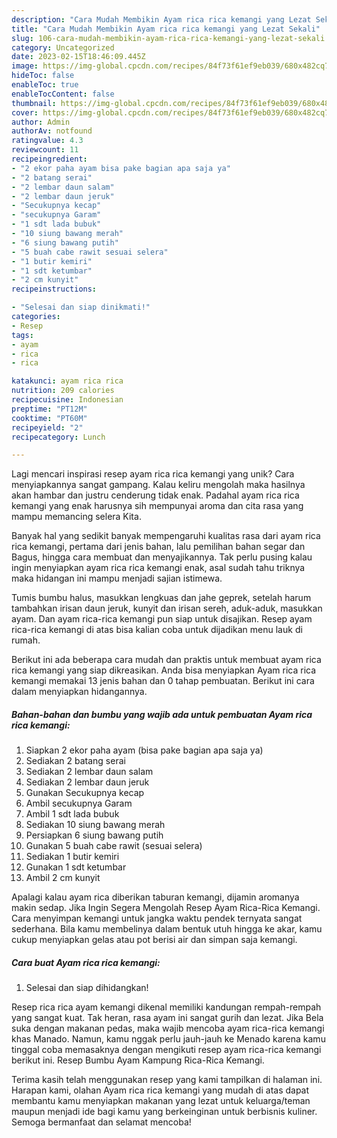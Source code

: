 ```yaml
---
description: "Cara Mudah Membikin Ayam rica rica kemangi yang Lezat Sekali"
title: "Cara Mudah Membikin Ayam rica rica kemangi yang Lezat Sekali"
slug: 106-cara-mudah-membikin-ayam-rica-rica-kemangi-yang-lezat-sekali
category: Uncategorized
date: 2023-02-15T18:46:09.445Z
image: https://img-global.cpcdn.com/recipes/84f73f61ef9eb039/680x482cq70/ayam-rica-rica-kemangi-foto-resep-utama.jpg
hideToc: false
enableToc: true
enableTocContent: false
thumbnail: https://img-global.cpcdn.com/recipes/84f73f61ef9eb039/680x482cq70/ayam-rica-rica-kemangi-foto-resep-utama.jpg
cover: https://img-global.cpcdn.com/recipes/84f73f61ef9eb039/680x482cq70/ayam-rica-rica-kemangi-foto-resep-utama.jpg
author: Admin
authorAv: notfound
ratingvalue: 4.3
reviewcount: 11
recipeingredient:
- "2 ekor paha ayam bisa pake bagian apa saja ya"
- "2 batang serai"
- "2 lembar daun salam"
- "2 lembar daun jeruk"
- "Secukupnya kecap"
- "secukupnya Garam"
- "1 sdt lada bubuk"
- "10 siung bawang merah"
- "6 siung bawang putih"
- "5 buah cabe rawit sesuai selera"
- "1 butir kemiri"
- "1 sdt ketumbar"
- "2 cm kunyit"
recipeinstructions:

- "Selesai dan siap dinikmati!"
categories:
- Resep
tags:
- ayam
- rica
- rica

katakunci: ayam rica rica 
nutrition: 209 calories
recipecuisine: Indonesian
preptime: "PT12M"
cooktime: "PT60M"
recipeyield: "2"
recipecategory: Lunch

---
```





Lagi mencari inspirasi resep ayam rica rica kemangi yang unik? Cara menyiapkannya sangat gampang. Kalau keliru mengolah maka hasilnya akan hambar dan justru cenderung tidak enak. Padahal ayam rica rica kemangi yang enak harusnya sih mempunyai aroma dan cita rasa yang mampu memancing selera Kita.





Banyak hal yang sedikit banyak mempengaruhi kualitas rasa dari ayam rica rica kemangi, pertama dari jenis bahan, lalu pemilihan bahan segar dan Bagus, hingga cara membuat dan menyajikannya. Tak perlu pusing kalau ingin menyiapkan ayam rica rica kemangi enak,      asal sudah tahu triknya maka hidangan ini mampu menjadi sajian istimewa.














Tumis bumbu halus, masukkan lengkuas dan jahe geprek, setelah harum tambahkan irisan daun jeruk, kunyit dan irisan sereh, aduk-aduk, masukkan ayam. Dan ayam rica-rica kemangi pun siap untuk disajikan. Resep ayam rica-rica kemangi di atas bisa kalian coba untuk dijadikan menu lauk di rumah.






Berikut ini ada beberapa cara mudah dan praktis untuk membuat ayam rica rica kemangi yang siap dikreasikan. Anda bisa menyiapkan Ayam rica rica kemangi memakai 13 jenis bahan dan 0 tahap pembuatan. Berikut ini cara dalam menyiapkan hidangannya.

<!--inarticleads1-->

##### Bahan-bahan dan bumbu yang wajib ada untuk pembuatan Ayam rica rica kemangi:

1. Siapkan 2 ekor paha ayam (bisa pake bagian apa saja ya)
1. Sediakan 2 batang serai
1. Sediakan 2 lembar daun salam
1. Sediakan 2 lembar daun jeruk
1. Gunakan Secukupnya kecap
1. Ambil secukupnya Garam
1. Ambil 1 sdt lada bubuk
1. Sediakan 10 siung bawang merah
1. Persiapkan 6 siung bawang putih
1. Gunakan 5 buah cabe rawit (sesuai selera)
1. Sediakan 1 butir kemiri
1. Gunakan 1 sdt ketumbar
1. Ambil 2 cm kunyit


Apalagi kalau ayam rica diberikan taburan kemangi, dijamin aromanya makin sedap. Jika Ingin Segera Mengolah Resep Ayam Rica-Rica Kemangi. Cara menyimpan kemangi untuk jangka waktu pendek ternyata sangat sederhana. Bila kamu membelinya dalam bentuk utuh hingga ke akar, kamu cukup menyiapkan gelas atau pot berisi air dan simpan saja kemangi. 

<!--inarticleads2-->

##### Cara buat Ayam rica rica kemangi:


1. Selesai dan siap dihidangkan!

Resep rica rica ayam kemangi dikenal memiliki kandungan rempah-rempah yang sangat kuat. Tak heran, rasa ayam ini sangat gurih dan lezat. Jika Bela suka dengan makanan pedas, maka wajib mencoba ayam rica-rica kemangi khas Manado. Namun, kamu nggak perlu jauh-jauh ke Menado karena kamu tinggal coba memasaknya dengan mengikuti resep ayam rica-rica kemangi berikut ini. Resep Bumbu Ayam Kampung Rica-Rica Kemangi. 

Terima kasih telah menggunakan resep yang kami tampilkan di halaman ini. Harapan kami, olahan Ayam rica rica kemangi yang mudah di atas dapat membantu kamu menyiapkan makanan yang lezat untuk keluarga/teman maupun menjadi ide bagi kamu yang berkeinginan untuk berbisnis kuliner. Semoga bermanfaat dan selamat mencoba!
